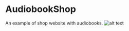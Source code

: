 # AudiobookShop
An example of shop website with audiobooks.
![alt text](https://image.ibb.co/fCxc59/1.png)
